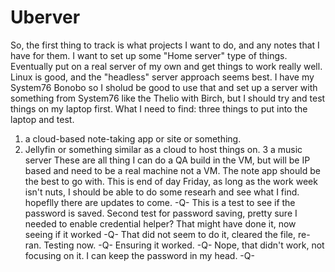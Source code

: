 # Uberver

So, the first thing to track is what projects I want to do, and any notes that I have for them.
I want to set up some "Home server" type of things.
Eventually put on a real server of my own and get things to work really well.
Linux is good, and the "headless" server approach seems best. 
I have my System76 Bonobo so I sholud be good to use that and set up a server with something from System76 like the 
Thelio with Birch, but I should try and test things on my laptop first.
What I need to find:
three things to put into the laptop and test.
1. a cloud-based note-taking app or site or something.
2. Jellyfin or something similar as a cloud to host things on.
3 a music server
These are all thing I can do a QA build in the VM, but will be IP based and need to be a real machine not a VM.
The note app should be the best to go with.
This is end of day Friday, as long as the work week isn't nuts, I should be able to do some researh and see what I find.
hopeflly there are updates to come.
-Q-
This is a test to see if the password is saved.
Second test for password saving, pretty sure I needed to enable credential helper?
That might have done it, now seeing if it worked
-Q-
That did not seem to do it, cleared the file, re-ran.
Testing now.
-Q-
Ensuring it worked.
-Q-
Nope, that didn't work,
not focusing on it.
I can keep the password in my head.
-Q-
